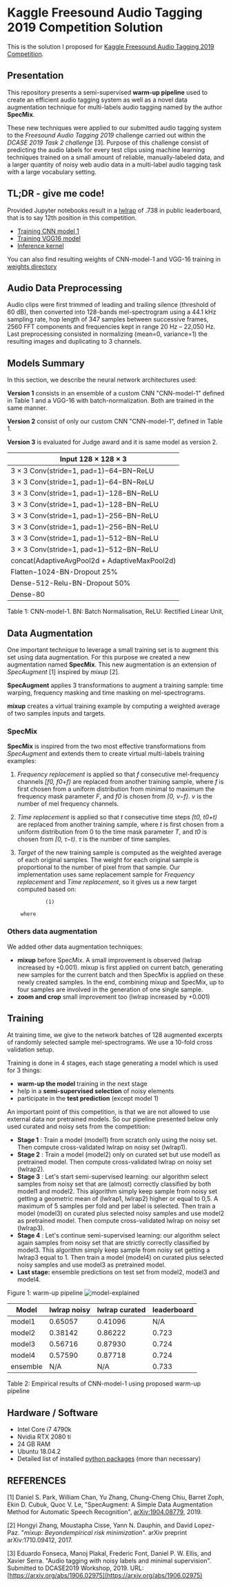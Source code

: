 # Kaggle Freesound Audio Tagging 2019 Competition Solution

This is the solution I proposed for [Kaggle Freesound Audio Tagging 2019 Competition](https://www.kaggle.com/c/freesound-audio-tagging-2019/overview).

## Presentation

This repository presents a semi-supervised **warm-up pipeline** used to create an efficient audio tagging system as well as a novel data augmentation technique for multi-labels audio tagging named by the author **SpecMix**.

 These new techniques were applied to our submitted audio tagging system to the _Freesound Audio Tagging 2019_ challenge carried out within the _DCASE 2019 Task 2 challenge_ [3]. Purpose of this challenge consist of predicting the audio labels for every test clips using machine learning techniques trained on a small amount of reliable, manually-labeled data, and a larger quantity of noisy web audio data in a multi-label audio tagging task with a large vocabulary setting.

## TL;DR - give me code!

Provided Jupyter notebooks result in a [lwlrap](https://www.kaggle.com/c/freesound-audio-tagging-2019/overview/evaluation) of .738 in public leaderboard, that is to say 12th position in this competition.

- [Training CNN model 1](code/training-cnn-model1.ipynb)
- [Training VGG16 model](code/training-vgg16.ipynb)
- [Inference kernel](code/inference-kernel.ipynb)

You can also find resulting weights of CNN-model-1 and VGG-16 training in [weights directory](weights)

## Audio Data Preprocessing

Audio clips were first trimmed of leading and trailing silence (threshold of 60 dB), then converted into 128-bands mel-spectrogram using a 44.1 kHz sampling rate, hop length of 347 samples between successive frames, 2560 FFT components and frequencies kept in range 20 Hz – 22,050 Hz. Last preprocessing consisted in normalizing (mean=0, variance=1) the resulting images and duplicating to 3 channels.

## Models Summary

In this section, we describe the neural network architectures used:

**Version 1** consists in  an ensemble of a custom CNN &quot;CNN-model-1&quot; defined in Table 1 and a VGG-16 with batch-normalization. Both are trained in the same manner.

**Version 2** consist of only our custom CNN &quot;CNN-model-1&quot;, defined in Table 1.

**Version 3** is evaluated for Judge award and it is same model as version 2.

| Input 128 × 128 × 3 |
| --- |
| 3 × 3 Conv(stride=1, pad=1)−64−BN−ReLU |
| 3 × 3 Conv(stride=1, pad=1)−64−BN−ReLU |
| 3 × 3 Conv(stride=1, pad=1)−128−BN−ReLU |
| 3 × 3 Conv(stride=1, pad=1)−128−BN−ReLU |
| 3 × 3 Conv(stride=1, pad=1)−256−BN−ReLU |
| 3 × 3 Conv(stride=1, pad=1)−256−BN−ReLU |
| 3 × 3 Conv(stride=1, pad=1)−512−BN−ReLU |
| 3 × 3 Conv(stride=1, pad=1)−512−BN−ReLU |
| concat(AdaptiveAvgPool2d + AdaptiveMaxPool2d) |
| Flatten−1024-BN-Dropout 25% |
| Dense-512-Relu-BN-Dropout 50% |
| Dense-80 |

Table 1: CNN-model-1. BN: Batch Normalisation, ReLU: Rectified Linear Unit,

## Data Augmentation

One important technique to leverage a small training set is to augment this set using data augmentation. For this purpose we created a new augmentation named **SpecMix**. This new augmentation is an extension of _SpecAugment_ [1] inspired by _mixup_ [2].

**SpecAugment** applies 3 transformations to augment a training sample: time warping, frequency masking and  time masking on mel-spectrograms.

**mixup** creates a virtual training example by computing a weighted average of two samples inputs and targets.

### SpecMix

**SpecMix** is inspired from the two most effective transformations from  _SpecAugment_ and extends them to create virtual multi-labels training examples:

1. _Frequency replacement_ is applied so that _f_ consecutive mel-frequency channels _[f0, f0+f)_ are replaced from another training sample, where _f_ is first chosen  from  a  uniform  distribution  from  minimal  to maximum the frequency  mask  parameter _F_,  and _f0_ is  chosen  from _[0, ν−f)_. _ν_ is the number of mel frequency channels.
2. _Time replacement_ is applied so that _t_ consecutive time steps _[t0, t0+t)_ are replaced from another training sample,  where _t_ is first chosen from a uniform distribution from 0 to the time mask parameter _T_, and _t0_ is chosen from _[0, τ−t)_.  _τ_ is the number of time samples.
3. _Target_ of the new training sample is computed as the weighted average of each original samples. The weight for each original sample is proportional to the number of pixel from that sample. Our implementation uses same replacement sample for _Frequency replacement_ and _Time replacement_, so it gives us a new target computed based on:

                (1)

        where

### Others data augmentation

We added other data augmentation techniques:

- **mixup** before SpecMix. A small improvement is observed (lwlrap increased by +0.001). mixup is first applied on current batch, generating new samples for the current batch and then SpecMix is applied on these newly created samples. In the end, combining mixup and SpecMix, up to four samples are involved in the generation of one single sample.
- **zoom and crop**  small improvement too (lwlrap increased by +0.001)

## Training

At training time, we give to the network batches of 128  augmented excerpts of randomly selected sample mel-spectrograms. We use a 10-fold cross validation setup.

  Training is done in 4 stages, each stage generating a model which is used for 3 things:

- **warm-up the model** training in the next stage
- help in a **semi-supervised selection** of noisy elements
- participate in the **test prediction** (except model 1)

An important point of this competition, is that we are not allowed to use external data nor pretrained models. So our pipeline presented below only used curated and noisy sets from the competition:

- **Stage 1** : Train a model (model1) from scratch only using the noisy set. Then compute cross-validated lwlrap on noisy set (lwlrap1).
- **Stage 2** : Train a model (model2) only on curated set but use model1 as pretrained model. Then compute cross-validated lwlrap on noisy set (lwlrap2).
- **Stage 3** : Let&#39;s start semi-supervised learning: our algorithm select samples from noisy set that are (almost) correctly classified by both model1 and model2. This algorithm simply keep sample from noisy set getting a geometric mean of (lwlrap1, lwlrap2) higher or equal to 0,5. A maximum of 5 samples per fold and per label is selected. Then train a model (model3) on curated plus selected noisy samples and use model2 as pretrained model. Then compute cross-validated lwlrap on noisy set (lwlrap3).
- **Stage 4** : Let&#39;s continue semi-supervised learning: our algorithm select again samples from noisy set that are strictly correctly classified by model3. This algorithm simply keep sample from noisy set getting a lwlrap3 equal to 1. Then train a model (model4) on curated plus selected noisy samples and use model3 as pretrained model.
- **Last stage:** ensemble predictions on test set from model2, model3 and model4.

Figure 1: warm-up pipeline
![model-explained](images/model-explained.png)

| **Model** | **lwlrap noisy** | **lwlrap curated** | **leaderboard** |
| --- | --- | --- | --- |
| model1 | 0.65057 | 0.41096 | N/A |
| model2 | 0.38142 | 0.86222 | 0.723 |
| model3 | 0.56716 | 0.87930 | 0.724 |
| model4 | 0.57590 | 0.87718 | 0.724 |
| ensemble | N/A | N/A | 0.733 |

Table 2: Empirical results of CNN-model-1 using proposed warm-up pipeline

## Hardware / Software

- Intel Core i7 4790k
- Nvidia RTX 2080 ti
- 24 GB RAM
- Ubuntu 18.04.2
- Detailed list of installed [python packages](conda_list.txt) (more than necessary)

## REFERENCES

[1] Daniel S. Park, William Chan, Yu Zhang, Chung-Cheng Chiu, Barret Zoph, Ekin D. Cubuk, Quoc V. Le, &quot;SpecAugment: A Simple Data Augmentation Method for Automatic Speech Recognition&quot;, [arXiv:1904.08779](https://arxiv.org/abs/1904.08779), 2019.

[2] Hongyi Zhang, Moustapha Cisse, Yann N. Dauphin, and David Lopez-Paz.  &quot;_mixup: Beyondempirical risk minimization_&quot;. arXiv preprint arXiv:1710.09412, 2017.

[3] Eduardo Fonseca, Manoj Plakal, Frederic Font, Daniel P. W. Ellis, and Xavier Serra. &quot;Audio tagging with noisy labels and minimal supervision&quot;. Submitted to DCASE2019 Workshop, 2019. URL: [https://arxiv.org/abs/1906.02975](https://arxiv.org/abs/1906.02975)
